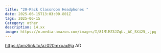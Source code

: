 ```yaml
---
title: "20-Pack Classroom Headphones "
date: 2025-06-15T13:03:00.801Z
tags: 2025-06-15
Category: other
description: 14.xx
image: https://m.media-amazon.com/images/I/81MlMZ3JZqL._AC_SX425_.jpg
---
```

https://amzlink.to/az020mxoax9ja   AD